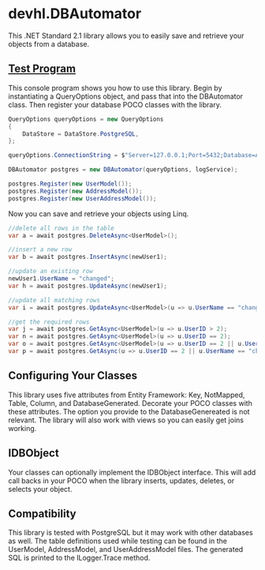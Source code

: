 # devhl.DBAutomator
This .NET Standard 2.1 library allows you to easily save and retrieve your objects from a database.

## [Test Program](/TestConsole/Program.cs)
This console program shows you how to use this library.  Begin by instantiating a QueryOptions object, and pass that into the DBAutomator class.  Then register your database POCO classes with the library.
```csharp
QueryOptions queryOptions = new QueryOptions
{
    DataStore = DataStore.PostgreSQL,          
};

queryOptions.ConnectionString = $"Server=127.0.0.1;Port=5432;Database=AutomatorTest;User ID=postgres;Password={password};";

DBAutomator postgres = new DBAutomator(queryOptions, logService);

postgres.Register(new UserModel());
postgres.Register(new AddressModel());
postgres.Register(new UserAddressModel());
```

Now you can save and retrieve your objects using Linq.  
```csharp
//delete all rows in the table
var a = await postgres.DeleteAsync<UserModel>();

//insert a new row
var b = await postgres.InsertAsync(newUser1);

//update an existing row
newUser1.UserName = "changed";
var h = await postgres.UpdateAsync(newUser1);

//update all matching rows
var i = await postgres.UpdateAsync<UserModel>(u => u.UserName == "changed again", u => u.UserName == "changed");

//get the required rows
var j = await postgres.GetAsync<UserModel>(u => u.UserID > 2);
var n = await postgres.GetAsync<UserModel>(u => u.UserID == 2);
var o = await postgres.GetAsync<UserModel>(u => u.UserID == 2 || u.UserName == "changed again");
var p = await postgres.GetAsync(u => u.UserID == 2 || u.UserName == "changed again", orderBy);
```

## Configuring Your Classes
This library uses five attributes from Entity Framework: Key, NotMapped, Table, Column, and DatabaseGenerated.  Decorate your POCO classes with these attributes.  The option you provide to the DatabaseGenereated is not relevant.  The library will also work with views so you can easily get joins working.  

## IDBObject
Your classes can optionally implement the IDBObject interface.  This will add call backs in your POCO when the library inserts, updates, deletes, or selects your object.

## Compatibility
This library is tested with PostgreSQL but it may work with other databases as well.  The table definitions used while testing can be found in the UserModel, AddressModel, and UserAddressModel files.  The generated SQL is printed to the ILogger.Trace method.
